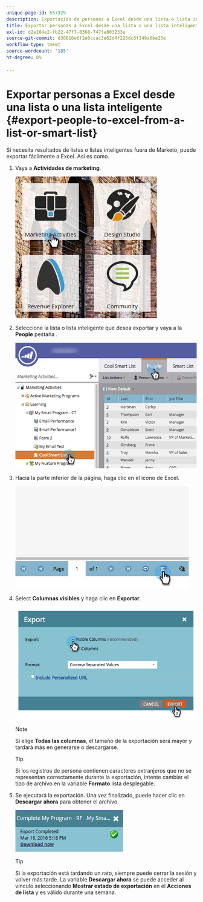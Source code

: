 ```yaml
---
unique-page-id: 557329
description: Exportación de personas a Excel desde una lista o lista inteligente - Documentos de Marketo - Documentación del producto
title: Exportar personas a Excel desde una lista o una lista inteligente
exl-id: d2a184e2-fb22-47f7-8368-747fa803233e
source-git-commit: d30816e6f2e0ccac3e62d4f226dc5f349a6be25e
workflow-type: tm+mt
source-wordcount: '185'
ht-degree: 0%

---
```


# Exportar personas a Excel desde una lista o una lista inteligente {#export-people-to-excel-from-a-list-or-smart-list}

Si necesita resultados de listas o listas inteligentes fuera de Marketo, puede exportar fácilmente a Excel. Así es como.

1. Vaya a **Actividades de marketing**.

   ![](assets/ma.png)

1. Seleccione la lista o lista inteligente que desea exportar y vaya a la **People** pestaña .

   ![](assets/smartlistpeopletab-hands.png)

1. Hacia la parte inferior de la página, haga clic en el icono de Excel.

   ![](assets/exportpeople.png)

1. Select **Columnas visibles** y haga clic en **Exportar**.

   ![](assets/image2014-9-11-14-3a1-3a37.png)

   >[!NOTE]
   >
   >Si elige **Todas las columnas**, el tamaño de la exportación será mayor y tardará más en generarse o descargarse.

   >[!TIP]
   >
   >Si los registros de persona contienen caracteres extranjeros que no se representan correctamente durante la exportación, intente cambiar el tipo de archivo en la variable **Formato** lista desplegable.

1. Se ejecutará la exportación. Una vez finalizado, puede hacer clic en **Descargar ahora** para obtener el archivo.

   ![](assets/popup.png)

   >[!TIP]
   >
   >Si la exportación está tardando un rato, siempre puede cerrar la sesión y volver más tarde. La variable **Descargar ahora** se puede acceder al vínculo seleccionando **Mostrar estado de exportación** en el **Acciones de lista** y es válido durante una semana.
